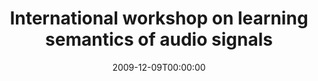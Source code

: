 ---
acronym: LSAS-2009
date: '2009-12-09T00:00:00'
ext_url: http://lsas2009.dke-research.de/
location: Graz, Austria
submission_date: '2009-09-07T00:00:00'
title: International workshop on learning semantics of audio signals
---